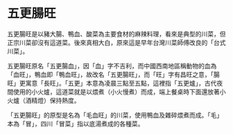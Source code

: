 # 五更腸旺

五更腸旺是以豬大腸、鴨血、酸菜為主要食材的麻辣料理，看來是典型的川菜，但正宗川菜卻沒有這道菜。後來真相大白，原來這是早年台灣川菜師傅改良的「台式川菜」。

五更腸旺原名「五更腸血」，因「血」字不吉利，而中國西南地區稱動物的血為「血旺」，鴨血即「鴨血旺」，故改名「五更腸旺」，而「旺」字有昌旺之意，「腸旺」更寓意「長旺」。「五更」本意為凌晨三點至五點，這裡指「五更爐」，古代夜間使用的小火爐，這道菜就是以煨煮（小火慢煮）而成，端上餐桌時下面還放著小火爐（酒精燈）保持熱度。

「五更腸旺」的原型是名為「毛血旺」的川菜，使用鴨血及雜碎煨煮而成。「毛」本為「冒」，四川「冒菜」指以底湯煮成的各種菜。